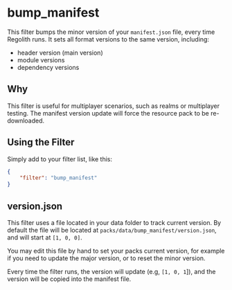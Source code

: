 # bump_manifest

This filter bumps the minor version of your `manifest.json` file, every time Regolith runs. It sets all format versions to the same version, including:
 - header version (main version)
 - module versions
 - dependency versions

## Why

This filter is useful for multiplayer scenarios, such as realms or multiplayer testing. The manifest version update will force the resource pack to be re-downloaded.

## Using the Filter

Simply add to your filter list, like this:

```json
{
    "filter": "bump_manifest"
}
```

## version.json

This filter uses a file located in your data folder to track current version. By default the file will be located at `packs/data/bump_manifest/version.json`, and will start at `[1, 0, 0]`.

You may edit this file by hand to set your packs current version, for example if you need to update the major version, or to reset the minor version.

Every time the filter runs, the version will update (e.g, `[1, 0, 1`]), and the version will be copied into the manifest file.
